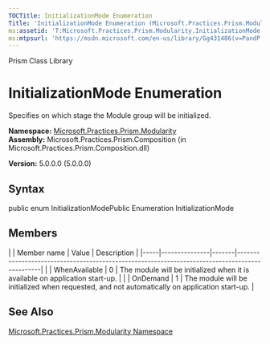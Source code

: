```yaml
---
TOCTitle: InitializationMode Enumeration
Title: 'InitializationMode Enumeration (Microsoft.Practices.Prism.Modularity)'
ms:assetid: 'T:Microsoft.Practices.Prism.Modularity.InitializationMode'
ms:mtpsurl: 'https://msdn.microsoft.com/en-us/library/Gg431486(v=PandP.50)'
---
```


Prism Class Library

InitializationMode Enumeration
==============================

Specifies on which stage the Module group will be initialized.

**Namespace:** [Microsoft.Practices.Prism.Modularity](https://msdn.microsoft.com/n:microsoft.practices.prism.modularity)
**Assembly:** Microsoft.Practices.Prism.Composition (in Microsoft.Practices.Prism.Composition.dll)

**Version:** 5.0.0.0 (5.0.0.0)

## Syntax


public enum InitializationModePublic Enumeration InitializationMode

Members
-------

<span id="membersToggle"></span>
|     | Member name   | Value | Description                                                                                   |
|-----|---------------|-------|-----------------------------------------------------------------------------------------------|
|     | WhenAvailable | 0     | The module will be initialized when it is available on application start-up.                  |
|     | OnDemand      | 1     | The module will be initialized when requested, and not automatically on application start-up. |

See Also
--------


[Microsoft.Practices.Prism.Modularity Namespace](https://msdn.microsoft.com/n:microsoft.practices.prism.modularity)
